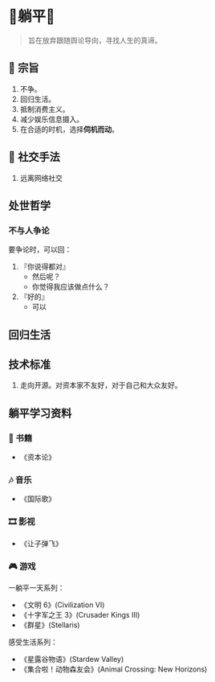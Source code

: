 # 🛌躺平🛌

> 旨在放弃跟随舆论导向，寻找人生的真谛。

## 📜 宗旨

1. 不争。
2. 回归生活。
3. 抵制消费主义。
4. 减少娱乐信息摄入。
5. 在合适的时机，选择**伺机而动**。

## 🕺 社交手法

1. 远离网络社交


## 处世哲学

### 不与人争论

要争论时，可以回：

1. 『你说得都对』
     - 然后呢？
     - 你觉得我应该做点什么？
2. 『好的』
     - 可以

## 回归生活


## 技术标准

1. 走向开源。对资本家不友好，对于自己和大众友好。

     
## 躺平学习资料

### 📕 书籍
- 《资本论》

### 🎶 音乐
- 《国际歌》

### 🎞 影视
- 《让子弹飞》

### 🎮 游戏

一躺平一天系列：

- 《文明 6》(Civilization VI)
- 《十字军之王 3》(Crusader Kings III) 
- 《群星》(Stellaris)
 
感受生活系列：

- 《星露谷物语》(Stardew Valley)
- 《集合啦！动物森友会》(Animal Crossing: New Horizons)



